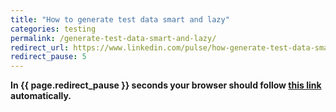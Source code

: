 ```yaml
---
title: "How to generate test data smart and lazy"
categories: testing
permalink: /generate-test-data-smart-and-lazy/
redirect_url: https://www.linkedin.com/pulse/how-generate-test-data-smart-lazy-gert-jan-paulissen/
redirect_pause: 5
---
```


**In {{ page.redirect_pause }} seconds your browser should follow <a href="{{ page.redirect_url }}">this link</a> automatically.**


